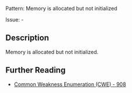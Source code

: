 Pattern: Memory is allocated but not initialized

Issue: -

## Description

Memory is allocated but not initialized.

## Further Reading

* [Common Weakness Enumeration (CWE) - 908](https://cwe.mitre.org/data/definitions/908.html)